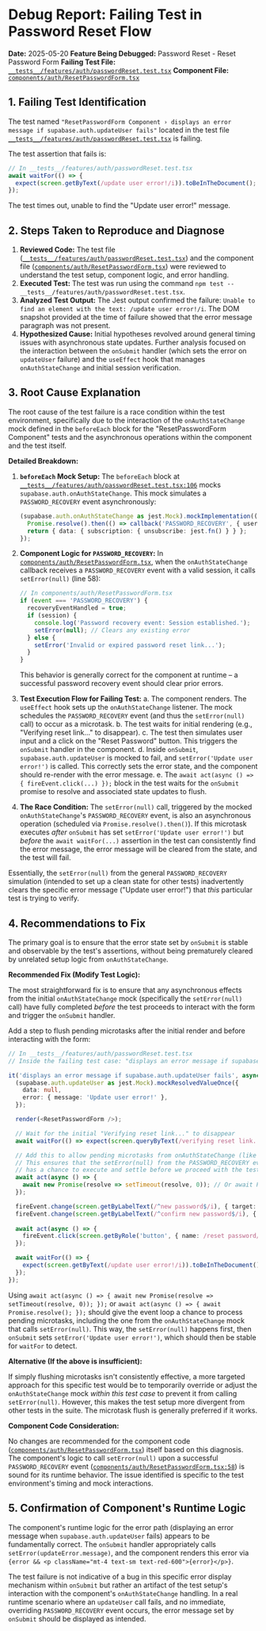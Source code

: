 # Debug Report: Failing Test in Password Reset Flow

**Date:** 2025-05-20
**Feature Being Debugged:** Password Reset - Reset Password Form
**Failing Test File:** [`__tests__/features/auth/passwordReset.test.tsx`](__tests__/features/auth/passwordReset.test.tsx)
**Component File:** [`components/auth/ResetPasswordForm.tsx`](components/auth/ResetPasswordForm.tsx)

## 1. Failing Test Identification

The test named `"ResetPasswordForm Component › displays an error message if supabase.auth.updateUser fails"` located in the test file [`__tests__/features/auth/passwordReset.test.tsx`](__tests__/features/auth/passwordReset.test.tsx) is failing.

The test assertion that fails is:
```typescript
// In __tests__/features/auth/passwordReset.test.tsx
await waitFor(() => {
  expect(screen.getByText(/update user error!/i)).toBeInTheDocument();
});
```
The test times out, unable to find the "Update user error!" message.

## 2. Steps Taken to Reproduce and Diagnose

1.  **Reviewed Code:** The test file ([`__tests__/features/auth/passwordReset.test.tsx`](__tests__/features/auth/passwordReset.test.tsx)) and the component file ([`components/auth/ResetPasswordForm.tsx`](components/auth/ResetPasswordForm.tsx)) were reviewed to understand the test setup, component logic, and error handling.
2.  **Executed Test:** The test was run using the command `npm test -- __tests__/features/auth/passwordReset.test.tsx`.
3.  **Analyzed Test Output:** The Jest output confirmed the failure: `Unable to find an element with the text: /update user error!/i`. The DOM snapshot provided at the time of failure showed that the error message paragraph was not present.
4.  **Hypothesized Cause:** Initial hypotheses revolved around general timing issues with asynchronous state updates. Further analysis focused on the interaction between the `onSubmit` handler (which sets the error on `updateUser` failure) and the `useEffect` hook that manages `onAuthStateChange` and initial session verification.

## 3. Root Cause Explanation

The root cause of the test failure is a race condition within the test environment, specifically due to the interaction of the `onAuthStateChange` mock defined in the `beforeEach` block for the "ResetPasswordForm Component" tests and the asynchronous operations within the component and the test itself.

**Detailed Breakdown:**

1.  **`beforeEach` Mock Setup:** The `beforeEach` block at [`__tests__/features/auth/passwordReset.test.tsx:106`](__tests__/features/auth/passwordReset.test.tsx) mocks `supabase.auth.onAuthStateChange`. This mock simulates a `PASSWORD_RECOVERY` event asynchronously:
    ```typescript
    (supabase.auth.onAuthStateChange as jest.Mock).mockImplementation((callback) => {
      Promise.resolve().then(() => callback('PASSWORD_RECOVERY', { user: { id: '123' } }));
      return { data: { subscription: { unsubscribe: jest.fn() } } };
    });
    ```
2.  **Component Logic for `PASSWORD_RECOVERY`:** In [`components/auth/ResetPasswordForm.tsx`](components/auth/ResetPasswordForm.tsx), when the `onAuthStateChange` callback receives a `PASSWORD_RECOVERY` event with a valid session, it calls `setError(null)` (line 58):
    ```typescript
    // In components/auth/ResetPasswordForm.tsx
    if (event === 'PASSWORD_RECOVERY') {
      recoveryEventHandled = true;
      if (session) {
        console.log('Password recovery event: Session established.');
        setError(null); // Clears any existing error
      } else {
        setError('Invalid or expired password reset link...');
      }
    }
    ```
    This behavior is generally correct for the component at runtime – a successful password recovery event should clear prior errors.

3.  **Test Execution Flow for Failing Test:**
    a.  The component renders. The `useEffect` hook sets up the `onAuthStateChange` listener. The mock schedules the `PASSWORD_RECOVERY` event (and thus the `setError(null)` call) to occur as a microtask.
    b.  The test waits for initial rendering (e.g., "Verifying reset link..." to disappear).
    c.  The test then simulates user input and a click on the "Reset Password" button. This triggers the `onSubmit` handler in the component.
    d.  Inside `onSubmit`, `supabase.auth.updateUser` is mocked to fail, and `setError('Update user error!')` is called. This correctly sets the error state, and the component should re-render with the error message.
    e.  The `await act(async () => { fireEvent.click(...) });` block in the test waits for the `onSubmit` promise to resolve and associated state updates to flush.

4.  **The Race Condition:** The `setError(null)` call, triggered by the mocked `onAuthStateChange`'s `PASSWORD_RECOVERY` event, is also an asynchronous operation (scheduled via `Promise.resolve().then()`). If this microtask executes *after* `onSubmit` has set `setError('Update user error!')` but *before* the `await waitFor(...)` assertion in the test can consistently find the error message, the error message will be cleared from the state, and the test will fail.

Essentially, the `setError(null)` from the general `PASSWORD_RECOVERY` simulation (intended to set up a clean state for other tests) inadvertently clears the specific error message ("Update user error!") that *this* particular test is trying to verify.

## 4. Recommendations to Fix

The primary goal is to ensure that the error state set by `onSubmit` is stable and observable by the test's assertions, without being prematurely cleared by unrelated setup logic from `onAuthStateChange`.

**Recommended Fix (Modify Test Logic):**

The most straightforward fix is to ensure that any asynchronous effects from the initial `onAuthStateChange` mock (specifically the `setError(null)` call) have fully completed *before* the test proceeds to interact with the form and trigger the `onSubmit` handler.

Add a step to flush pending microtasks after the initial render and before interacting with the form:

```typescript
// In __tests__/features/auth/passwordReset.test.tsx
// Inside the failing test case: "displays an error message if supabase.auth.updateUser fails"

it('displays an error message if supabase.auth.updateUser fails', async () => {
  (supabase.auth.updateUser as jest.Mock).mockResolvedValueOnce({
    data: null,
    error: { message: 'Update user error!' },
  });

  render(<ResetPasswordForm />);

  // Wait for the initial "Verifying reset link..." to disappear
  await waitFor(() => expect(screen.queryByText(/verifying reset link.../i)).not.toBeInTheDocument());

  // Add this to allow pending microtasks from onAuthStateChange (like setError(null)) to complete
  // This ensures that the setError(null) from the PASSWORD_RECOVERY event simulation in beforeEach
  // has a chance to execute and settle before we proceed with the test's main actions.
  await act(async () => {
    await new Promise(resolve => setTimeout(resolve, 0)); // Or await Promise.resolve();
  });

  fireEvent.change(screen.getByLabelText(/^new password$/i), { target: { value: 'NewPassword123' } });
  fireEvent.change(screen.getByLabelText(/^confirm new password$/i), { target: { value: 'NewPassword123' } });
  
  await act(async () => {
    fireEvent.click(screen.getByRole('button', { name: /reset password/i }));
  });

  await waitFor(() => {
    expect(screen.getByText(/update user error!/i)).toBeInTheDocument();
  });
});
```
Using `await act(async () => { await new Promise(resolve => setTimeout(resolve, 0)); });` or `await act(async () => { await Promise.resolve(); });` should give the event loop a chance to process pending microtasks, including the one from the `onAuthStateChange` mock that calls `setError(null)`. This way, the `setError(null)` happens first, then `onSubmit` sets `setError('Update user error!')`, which should then be stable for `waitFor` to detect.

**Alternative (If the above is insufficient):**

If simply flushing microtasks isn't consistently effective, a more targeted approach for this specific test would be to temporarily override or adjust the `onAuthStateChange` mock *within this test case* to prevent it from calling `setError(null)`. However, this makes the test setup more divergent from other tests in the suite. The microtask flush is generally preferred if it works.

**Component Code Consideration:**

No changes are recommended for the component code ([`components/auth/ResetPasswordForm.tsx`](components/auth/ResetPasswordForm.tsx)) itself based on this diagnosis. The component's logic to call `setError(null)` upon a successful `PASSWORD_RECOVERY` event ([`components/auth/ResetPasswordForm.tsx:58`](components/auth/ResetPasswordForm.tsx:58)) is sound for its runtime behavior. The issue identified is specific to the test environment's timing and mock interactions.

## 5. Confirmation of Component's Runtime Logic

The component's runtime logic for the error path (displaying an error message when `supabase.auth.updateUser` fails) appears to be fundamentally correct. The `onSubmit` handler appropriately calls `setError(updateError.message)`, and the component renders this error via `{error && <p className="mt-4 text-sm text-red-600">{error}</p>}`.

The test failure is not indicative of a bug in this specific error display mechanism within `onSubmit` but rather an artifact of the test setup's interaction with the component's `onAuthStateChange` handling. In a real runtime scenario where an `updateUser` call fails, and no immediate, overriding `PASSWORD_RECOVERY` event occurs, the error message set by `onSubmit` should be displayed as intended.